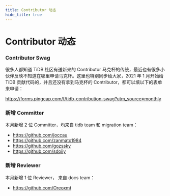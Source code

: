 ```yaml
---
title: Contributor 动态
hide_title: true
---
```


# Contributor 动态

### Contributor Swag

很多人都知道 TiDB 社区有送新来的 Contributor 马克杯的传统，最近也有很多小伙伴反映不知道在哪里申请马克杯。这里也特别同步给大家，2021 年 1 月开始给 TiDB 贡献代码的，并且还没有拿到马克杯的 Contributor，都可以填以下的表单来申请：

https://forms.pingcap.com/f/tidb-contribution-swag?utm_source=monthly



### 新增 Committer

本月新增 2 位 Committer，均来自 tidb team 和 migration team：

- https://github.com/joccau
- https://github.com/zanmato1984
- https://github.com/gozssky
- https://github.com/sdojjy

### 新增 Reviewer

本月新增 1 位 Reviewer， 来自 docs team： 

- https://github.com/Oreoxmt